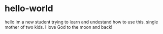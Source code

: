 # hello-world
hello im   a new student trying to learn and undestand how to use this. 
single mother of two  kids.
 I love God to the  moon and back!
